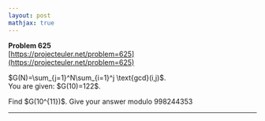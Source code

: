 ```yaml
---
layout: post
mathjax: true
---
```

**Problem 625**  
[https://projecteuler.net/problem=625](https://projecteuler.net/problem=625)

<p>
$G(N)=\sum_{j=1}^N\sum_{i=1}^j \text{gcd}(i,j)$. <br />
You are given: $G(10)=122$.</p>
<p>
Find $G(10^{11})$. Give your answer modulo 998244353
</p>





---
